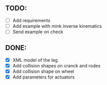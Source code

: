 ## TODO:

- [ ] Add requirements
- [ ] Add example with mink inverse kinematics
- [ ] Send example on check

## DONE:
- [x] XML model of the leg
- [x] Add collision shapes on cranck and rodes
- [x] Add collision shape on wheel
- [x] Add parameters for actuators